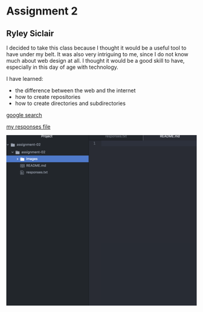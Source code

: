 # Assignment 2
## Ryley Siclair

I decided to take this class because I thought it would be a useful tool to have under my belt. It was also very intriguing to me, since I do not know much about web design at all. I thought it would be a good skill to have, especially in this day of age with technology.

I have learned:

- the difference between the web and the internet
- how to create repositories
- how to create directories and subdirectories

[google search](https://www.google.com/)

[my responses file](./responses.txt)

![my screenshot](./images/screenshot.png)
